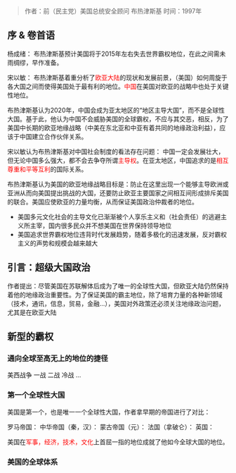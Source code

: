 > 作者：前（民主党）美国总统安全顾问 布热津斯基
> 时间：1997年
## 序 & 卷首语

杨成绪：
布热津斯基预计美国将于2015年左右失去世界霸权地位，在此之间需未雨绸缪，早作准备。

宋以敏：
布热津斯基着重分析了<font color="#ff0000">欧亚大陆</font>的现状和发展前景，（美国）如何周旋于各大国之间而使得美国处于最有利的地位。<font color="#ff0000">中国</font>在美国对欧亚的战略中也处于关键性地位。

布热津斯基认为2020年，中国会成为亚太地区的“地区主导大国”，而不是全球性大国。基于此，他认为中国不会威胁美国的全球霸权，不应与其交恶，相反，为了美国中长期的欧亚地缘战略（中美在东北亚和中亚有着共同的地缘政治利益），应该于中国建立合作伙伴关系。

宋以敏认为布热津斯基对中国社会制度的看法存在问题：
中国一定会发展壮大，但无论中国多么强大，都不会去争夺所谓<font color="#ff0000">主导权</font>。在亚太地区，中国追求的是<font color="#ff0000">相互尊重和平等互利</font>的国际关系。

布热津斯基认为美国的欧亚地缘战略目标是：防止在这里出现一个能够主导欧洲或亚洲从而向美国提出挑战的大国，还要防止欧亚主要国家之间相互间形成排斥美国的联合。美国应使欧亚的力量均衡，从而保证美国政治仲裁者的地位。
- 美国多元文化社会的主导文化已渐渐被个人享乐主义和（社会责任）的逃避主义所主宰，国内很多民众并不想美国在世界保持领导地位
- 美国追求世界霸权地位违背时代发展趋势，随着多极化的迅速发展，反对霸权主义的声势和规模会越来越大

## 引言：超级大国政治

作者提出：尽管美国在苏联解体后成为了唯一的全球性大国，但欧亚大陆仍然保持着他的地缘政治重要性。为了保证美国的霸主地位，除了培育力量的各种新领域（技术，通讯，信息，贸易，金融...），美国对外政策还必须关注地缘政治问题，尤其是在欧亚大陆

## 新型的霸权

### 通向全球至高无上的地位的捷径

美西战争
一战
二战
冷战
...
### 第一个全球性大国
美国是第一个，也是唯一一个全球性大国，作者拿早期的帝国进行了对比：

罗马帝国：
中华帝国（秦，汉）：
蒙古帝国（元）：
法国（拿破仑）：
英国：

美国在<font color="#ff0000">军事，经济，技术，文化</font>上首屈一指的地位成就了他如今全球大国的地位。

### 美国的全球体系

